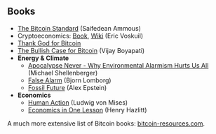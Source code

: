 ## Books

* [The Bitcoin Standard](https://www.resistance.money/research/library/to%20be%20organised%20better/The%20Bitcoin%20Standard.pdf) (Saifedean Ammous)
* Cryptoeconomics: [Book](https://voskuil.org/cryptoeconomics/), [Wiki](https://github.com/libbitcoin/libbitcoin-system/wiki/Cryptoeconomics) (Eric Voskuil)
* [Thank God for Bitcoin](https://www.amazon.com/Thank-God-Bitcoin-Corruption-Redemption/dp/1641991216)
* [The Bullish Case for Bitcoin](https://www.bullishcaseforbitcoin.com/) (Vijay Boyapati)
* **Energy & Climate**
  * [Apocalypse Never - Why Environmental Alarmism Hurts Us All](https://www.amazon.com/Apocalypse-Never-Environmental-Alarmism-Hurts/dp/0063001691) (Michael Shellenberger)
  * [False Alarm](https://www.amazon.com/False-Alarm-Climate-Change-Trillions/dp/1541647475/) (Bjorn Lomborg)
  * [Fossil Future](https://www.amazon.com/Fossil-Future-Flourishing-Requires-Gas-Not/dp/0593420411) (Alex Epstein)
* **Economics**
  * [Human Action](https://mises.org/library/human-action-0) (Ludwig von Mises)
  * [Economics in One Lesson](https://mises.org/library/economics-one-lesson) (Henry Hazlitt)

A much more extensive list of Bitcoin books: [bitcoin-resources.com](https://bitcoin-resources.com/books/).
